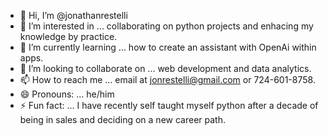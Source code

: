 - 👋 Hi, I’m @jonathanrestelli
- 👀 I’m interested in ... collaborating on python projects and enhacing my knowledge by practice.
- 🌱 I’m currently learning ... how to create an assistant with OpenAi within apps. 
- 💞️ I’m looking to collaborate on ... web development and data analytics. 
- 📫 How to reach me ... email at jonrestelli@gmail.com or 724-601-8758.
- 😄 Pronouns: ... he/him
- ⚡ Fun fact: ... I have recently self taught myself python after a decade of being in sales and deciding on a new career path. 

<!---
jonathanrestelli/jonathanrestelli is a ✨ special ✨ repository because its `README.md` (this file) appears on your GitHub profile.
You can click the Preview link to take a look at your changes.
--->
